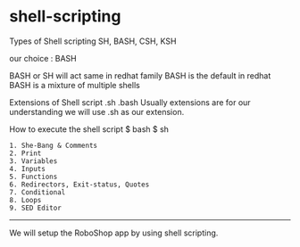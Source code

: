 # shell-scripting
Types of Shell scripting
SH, BASH, CSH, KSH

our choice : BASH

BASH or SH will act same in redhat family
BASH is the default in redhat
BASH is a mixture of multiple shells

Extensions of Shell script
.sh
.bash
Usually extensions are for our understanding we will use .sh as our extension.

How to execute the shell script
$ bash <script-name>
$ sh <script-name>


    1. She-Bang & Comments
    2. Print
    3. Variables
    4. Inputs
    5. Functions
    6. Redirectors, Exit-status, Quotes
    7. Conditional
    8. Loops
    9. SED Editor

-------------

We will setup the RoboShop app by using shell scripting.